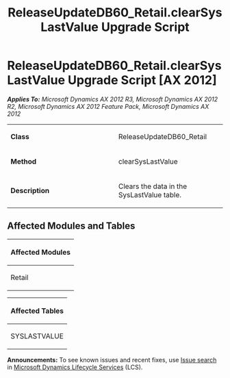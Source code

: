 ﻿---
title: ReleaseUpdateDB60_Retail.clearSysLastValue Upgrade Script
TOCTitle: ReleaseUpdateDB60_Retail.clearSysLastValue Upgrade Script
ms:assetid: bcf85683-8455-2234-4765-1fd054840aae
ms:mtpsurl: https://msdn.microsoft.com/en-us/library/JJ686659(v=AX.60)
ms:contentKeyID: 49710867
ms.date: 05/18/2015
mtps_version: v=AX.60
---

# ReleaseUpdateDB60\_Retail.clearSysLastValue Upgrade Script [AX 2012]


_**Applies To:** Microsoft Dynamics AX 2012 R3, Microsoft Dynamics AX 2012 R2, Microsoft Dynamics AX 2012 Feature Pack, Microsoft Dynamics AX 2012_

<table>
<colgroup>
<col style="width: 50%" />
<col style="width: 50%" />
</colgroup>
<tbody>
<tr class="odd">
<td><p><strong>Class</strong></p></td>
<td><p>ReleaseUpdateDB60_Retail</p></td>
</tr>
<tr class="even">
<td><p><strong>Method</strong></p></td>
<td><p>clearSysLastValue</p></td>
</tr>
<tr class="odd">
<td><p><strong>Description</strong></p></td>
<td><p>Clears the data in the SysLastValue table.</p></td>
</tr>
</tbody>
</table>


## Affected Modules and Tables

<table>
<colgroup>
<col style="width: 100%" />
</colgroup>
<thead>
<tr class="header">
<th><p>Affected Modules</p></th>
</tr>
</thead>
<tbody>
<tr class="odd">
<td><p>Retail</p></td>
</tr>
</tbody>
</table>


<table>
<colgroup>
<col style="width: 100%" />
</colgroup>
<thead>
<tr class="header">
<th><p>Affected Tables</p></th>
</tr>
</thead>
<tbody>
<tr class="odd">
<td><p>SYSLASTVALUE</p></td>
</tr>
</tbody>
</table>

  
**Announcements:** To see known issues and recent fixes, use [Issue search](http://go.microsoft.com/fwlink/?linkid=389258) in [Microsoft Dynamics Lifecycle Services](http://go.microsoft.com/fwlink/?linkid=306505) (LCS).


